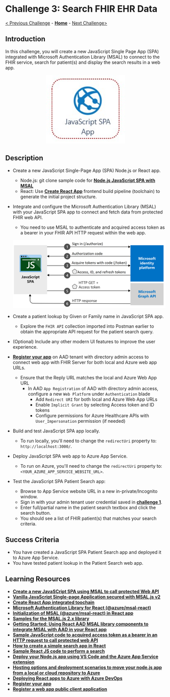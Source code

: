 # Challenge 3: Search FHIR EHR Data

[< Previous Challenge](./Challenge02.md) - **[Home](../readme.md)** - [Next Challenge>](./Challenge04.md)

## Introduction

In this challenge, you will create a new JavaScript Single Page App (SPA) integrated with Microsoft Authentication Library (MSAL) to connect to the FHIR service, search for patient(s) and display the search results in a web app.

<center><img src="../images/challenge03-architecture.jpg" width="250"></center>

## Description

- Create a new JavaScript Single-Page App (SPA) Node.js or React app.
  - Node.js: git clone sample code for **[Node.js JavaScript SPA with MSAL](https://learn.microsoft.com/en-us/azure/active-directory/develop/tutorial-v2-javascript-auth-code)** 
  - React: Use **[Create React App](https://reactjs.org/docs/create-a-new-react-app.html#create-react-app)** frontend build pipeline (toolchain) to generate the initial project structure.

- Integrate and configure the Microsoft Authentication Library (MSAL) with your JavaScript SPA app to connect and fetch data from protected FHIR web API.
  
    - You need to use MSAL to authenticate and acquired access token as a bearer in your FHIR API HTTP request within the web app.

    ![JavaScript SPA App - Implicit Flow](../images/JavaScriptSPA-auth-code-flow.png)

- Create a patient lookup by Given or Family name in JavaScript SPA app.
  - Explore the `FHIR API` collection imported into Postman earlier to obtain the appropriate API request for the patient search query.

- (Optional) Include any other modern UI features to improve the user experience.
- **[Register your app](https://docs.microsoft.com/en-us/azure/active-directory/develop/tutorial-v2-javascript-spa#register-your-application)** on AAD tenant with directory admin access to connect web app with FHIR Server for both local and Azure web app URLs.
  - Ensure that the Reply URL matches the local and Azure Web App URL
    - In AAD `App Registration` of AAD with directory admin access, configure a new `Web Platform` under `Authentication` blade
        - Add `Redirect URI` for both local and Azure Web App URLs
        - Enable `Implicit Grant` by selecting Access token and ID tokens
        - Configure permissions for Azure Healthcare APIs with `User_Impersonation` permission (if needed)

- Build and test JavaScript SPA app locally.
  - To run locally, you'll need to change the `redirectUri` property to: `http://localhost:3000/`.
- Deploy JavaScript SPA web app to Azure App Service.
  - To run on Azure, you'll need to change the `redirectUri` property to: `<YOUR_AZURE_APP_SERVICE_WEBSITE_URL>`.
- Test the JavaScript SPA Patient Search app:
  - Browse to App Service website URL in a new in-private/Incognito window.
  - Sign in with your admin tenant user credential saved in **[challenge 1](./Challenge01.md)**.
  - Enter full/partial name in the patient search textbox and click the search button.
  - You should see a list of FHIR patient(s) that matches your search criteria.

## Success Criteria
- You have created a JavaScript SPA Patient Search app and deployed it to Azure App Service.
- You have tested patient lookup in the Patient Search web app.

## Learning Resources

- **[Create a new JavaSCript SPA using MSAL to call protected Web API](https://learn.microsoft.com/en-us/azure/active-directory/develop/tutorial-v2-javascript-auth-code)**
- **[Vanilla JavaScript Single-page Application secured with MSAL.js v2](https://github.com/Azure-Samples/ms-identity-javascript-v2)**
- **[Create React App integrated toochain](https://reactjs.org/docs/create-a-new-react-app.html#create-react-app)**
- **[Microsoft Authentication Library for React (@azure/msal-react)](https://www.npmjs.com/package/@azure/msal-react)**
- **[Initialization of MSAL (@azure/msal-react) in React app](https://github.com/AzureAD/microsoft-authentication-library-for-js/blob/dev/lib/msal-browser/docs/initialization.md)**
- **[Samples for the MSAL.js 2.x library](https://github.com/AzureAD/microsoft-authentication-library-for-js/blob/dev/lib/msal-browser/README.md#advanced-topics)**
- **[Getting Started: Using React AAD MSAL library components to integrate MSAL with AAD in your React app](https://www.npmjs.com/package/react-aad-msal#checkered_flag-getting-started)**
- **[Sample JavaScript code to acquired access token as a bearer in an HTTP request to call protected web API](https://docs.microsoft.com/en-us/azure/active-directory/develop/scenario-spa-call-api?tabs=javascript#call-a-web-api)**
- **[How to create a simple search app in React](https://medium.com/developer-circle-kampala/how-to-create-a-simple-search-app-in-react-df3cf55927f5)**
- **[Sample React JS code to perform a search](https://github.com/lytes20/meal-search-app)**
- **[Deploy your Node.js app using VS Code and the Azure App Service extension](https://docs.microsoft.com/en-us/azure/app-service/quickstart-nodejs?pivots=platform-linux#deploy-to-azure)**
- **[Hosting options and deployment scenarios to move your node.js app from a local or cloud repository to Azure](https://docs.microsoft.com/en-us/azure/developer/javascript/how-to/deploy-web-app)**
- **[Deploying React apps to Azure with Azure DevOps](https://devblogs.microsoft.com/premier-developer/deploying-react-apps-to-azure-with-azure-devops/)**
- **[Register your app](https://docs.microsoft.com/en-us/azure/active-directory/develop/tutorial-v2-javascript-spa#register-your-application)**
- **[Register a web app public client application](https://docs.microsoft.com/en-us/azure/healthcare-apis/tutorial-web-app-public-app-reg#connect-with-web-app)**